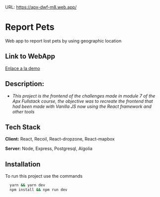 URL: https://apx-dwf-m8.web.app/

# Report Pets

Web app to report lost pets by using geographic location

## Link to WebApp

[Enlace a la demo](https://apx-dwf-m8.web.app/)

## Description:

- *This project is the frontend of the challenges made in module 7 of the Apx Fullstack course, the objective was to recreate the frontend that had been made with Vanilla JS now using the React framework and other tools*

## Tech Stack

**Client:** React, Recoil, React-dropzone, React-mapbox

**Server:** Node, Express, Postgresql, Algolia

## Installation

To run this project use the commands

```bash
  yarn && yarn dev
  npm install && npm run dev
```
